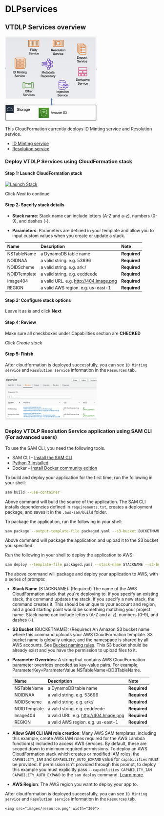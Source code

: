 # DLPservices

## VTDLP Services overview

<img src="images/DLP.png" width="300">

This CloudFormation currently deploys ID Minting service and Resolution service. 
* [ID Minting service](https://github.com/vt-digital-libraries-platform/mint)
* [Resolution service](https://github.com/vt-digital-libraries-platform/resolution-service)

### Deploy VTDLP Services using CloudFormation stack
#### Step 1: Launch CloudFormation stack
[![Launch Stack](https://cdn.rawgit.com/buildkite/cloudformation-launch-stack-button-svg/master/launch-stack.svg)](https://console.aws.amazon.com/cloudformation/home?region=us-east-1#/stacks/new?&templateURL=https://vtdlp-dev-cf.s3.amazonaws.com/8ed815b6ecf9d231cc07d862d50e85ef.template)

Click *Next* to continue

#### Step 2: Specify stack details

* <b>Stack name</b>: Stack name can include letters (A-Z and a-z), numbers (0-9), and dashes (-).

* <b>Parameters</b>: Parameters are defined in your template and allow you to input custom values when you create or update a stack.

| Name | Description | Note |
|:---  |:------------|:------------|
| NSTableName | a DynamoDB table name | **Required** |
| NOIDNAA | a valid string. e.g. 53696 | **Required** |
| NOIDScheme | a valid string. e.g. ark:/ | **Required** |
| NOIDTemplate | a valid string. e.g. eeddeede | **Required** |
| Image404 | a valid URL. e.g. http://404.Image.png | **Required** |
| REGION | a valid AWS region. e.g. us-east-1  | **Required** |

#### Step 3: Configure stack options
Leave it as is and click **Next**

#### Step 4: Review
Make sure all checkboxes under Capabilities section are **CHECKED**

Click *Create stack*

#### Step 5: Finish
After cloudformation is deployed successfully, you can see `ID Minting service` and `Resolution service` information in the `Resources` tab.

<img src="images/resource.png" width="300">

### Deploy VTDLP Resolution Service application using SAM CLI (For advanced users)

To use the SAM CLI, you need the following tools.

* SAM CLI - [Install the SAM CLI](https://docs.aws.amazon.com/serverless-application-model/latest/developerguide/serverless-sam-cli-install.html)
* [Python 3 installed](https://www.python.org/downloads/)
* Docker - [Install Docker community edition](https://hub.docker.com/search/?type=edition&offering=community)

To build and deploy your application for the first time, run the following in your shell:

```bash
sam build --use-container
```

Above command will build the source of the application. The SAM CLI installs dependencies defined in `requirements.txt`, creates a deployment package, and saves it in the `.aws-sam/build` folder.

To package the application, run the following in your shell:
```bash
sam package --output-template-file packaged.yaml --s3-bucket BUCKETNAME
```
Above command will package the application and upload it to the S3 bucket you specified.

Run the following in your shell to deploy the application to AWS:
```bash
sam deploy --template-file packaged.yaml --stack-name STACKNAME --s3-bucket BUCKETNAME --parameter-overrides 'NSTableName=DDBTableName Region=us-east-1 Image404=https://images/404.jpg' --capabilities CAPABILITY_IAM CAPABILITY_AUTO_EXPAND --region us-east-1
```

The above command will package and deploy your application to AWS, with a series of prompts:

- **Stack Name** (STACKNAME): (Required) The name of the AWS CloudFormation stack that you're deploying to. If you specify an existing stack, the command updates the stack. If you specify a new stack, the command creates it. This should be unique to your account and region, and a good starting point would be something matching your project name. Stack name can include letters (A-Z and a-z), numbers (0-9), and dashes (-).
- **S3 Bucket** (BUCKETNAME): (Required) An Amazon S3 bucket name where this command uploads your AWS CloudFormation template. S3 bucket name is globally unique, and the namespace is shared by all AWS accounts. See [Bucket naming rules](https://docs.aws.amazon.com/AmazonS3/latest/userguide/bucketnamingrules.html). This S3 bucket should be already exist and you have the permission to upload files to it.
- **Parameter Overrides**: A string that contains AWS CloudFormation parameter overrides encoded as key-value pairs. For example, ParameterKey=ParameterValue NSTableName=DDBTableName.

    | Name | Description | Note |
    |:---  |:------------|:------------|
    | NSTableName | a DynamoDB table name | **Required** |
    | NOIDNAA | a valid string. e.g. 53696 | **Required** |
    | NOIDScheme | a valid string. e.g. ark:/ | **Required** |
    | NOIDTemplate | a valid string. e.g. eeddeede | **Required** |
    | Image404 | a valid URL. e.g. http://404.Image.png | **Required** |
    | REGION | a valid AWS region. e.g. us-east-1  | **Required** |

- **Allow SAM CLI IAM role creation**: Many AWS SAM templates, including this example, create AWS IAM roles required for the AWS Lambda function(s) included to access AWS services. By default, these are scoped down to minimum required permissions. To deploy an AWS CloudFormation stack which creates or modified IAM roles, the `CAPABILITY_IAM` and `CAPABILITY_AUTO_EXPAND` value for `capabilities` must be provided. If permission isn't provided through this prompt, to deploy this example you must explicitly pass `--capabilities CAPABILITY_IAM CAPABILITY_AUTO_EXPAND` to the `sam deploy` command. [Learn more](https://docs.amazonaws.cn/en_us/serverlessrepo/latest/devguide/acknowledging-application-capabilities.html).
- **AWS Region**: The AWS region you want to deploy your app to.

After cloudformation is deployed successfully, you can see `ID Minting service` and `Resolution service` information in the `Resources` tab.

    <img src="images/resource.png" width="300">
